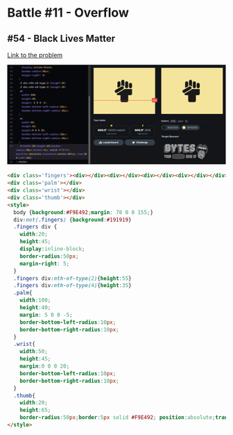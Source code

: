 # Battle #11 - Overflow

## #54 - Black Lives Matter

[Link to the problem](https://cssbattle.dev/play/54)

![result](../../Images/Battle%2011/54-Black-Lives-Matter.png)

```html
<div class='fingers'><div></div><div></div><div></div><div></div></div>
<div class='palm'></div>
<div class='wrist'></div>
<div class='thumb'></div>
<style>
  body {background:#F9E492;margin: 78 0 0 155;}
  div:not(.fingers) {background:#191919}
  .fingers div {
    width:20;
    height:45;
    display:inline-block;
    border-radius:50px;
    margin-right: 5;
  }
  .fingers div:nth-of-type(2){height:55}
  .fingers div:nth-of-type(4){height:35}
  .palm{
    width:100;
    height:40;
    margin: 5 0 0 -5;
    border-bottom-left-radius:10px;
    border-bottom-right-radius:10px;
  }
  .wrist{
    width:50;
    height:45;
    margin:0 0 0 20;
    border-bottom-left-radius:10px;
    border-bottom-right-radius:10px;
  }
  .thumb{
    width:20;
    height:65;
    border-radius:50px;border:5px solid #F9E492; position:absolute;transform:rotate(60deg);top:104;left:152}
</style>
```